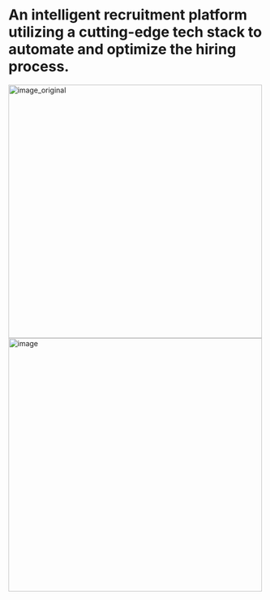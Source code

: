 # An intelligent recruitment platform utilizing a cutting-edge tech stack to automate and optimize the hiring process.

<img src="https://github.com/user-attachments/assets/9c9349d4-e325-47da-85d6-84b796e99fed" alt="image_original" width="500"/><img src="https://github.com/user-attachments/assets/a1034941-3e00-45ca-9781-eb7ea0bed51e" alt="image" width="500"/>



